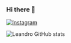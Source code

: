 ### Hi there 👋

[![Instagram](https://img.shields.io/badge/Instagram-E4405F?style=for-the-badge&logo=instagram&logoColor=white)](https://www.instagram.com/lean_lp/)

![Leandro GitHub stats](https://github-readme-stats.vercel.app/api?username=Leandrolpz&show_icons=true&theme=radical)


